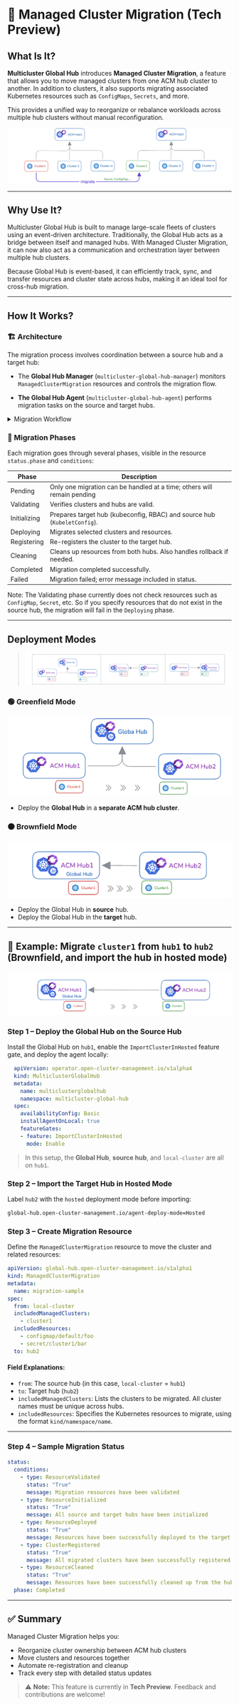 # 🧭 Managed Cluster Migration (Tech Preview)

## What Is It?

**Multicluster Global Hub** introduces **Managed Cluster Migration**, a feature that allows you to move managed clusters from one ACM hub cluster to another. In addition to clusters, it also supports migrating associated Kubernetes resources such as `ConfigMaps`, `Secrets`, and more.

This provides a unified way to reorganize or rebalance workloads across multiple hub clusters without manual reconfiguration.

![alt text](images/migration-overview.png)

---

## Why Use It?

Multicluster Global Hub is built to manage large-scale fleets of clusters using an event-driven architecture. Traditionally, the Global Hub acts as a bridge between itself and managed hubs. With Managed Cluster Migration, it can now also act as a communication and orchestration layer between multiple hub clusters.

Because Global Hub is event-based, it can efficiently track, sync, and transfer resources and cluster state across hubs, making it an ideal tool for cross-hub migration.

---

## How It Works?

### 🏗️ Architecture

The migration process involves coordination between a source hub and a target hub:

- The **Global Hub Manager** (`multicluster-global-hub-manager`) monitors `ManagedClusterMigration` resources and controls the migration flow.

- **The Global Hub Agent** (`multicluster-global-hub-agent`) performs migration tasks on the source and target hubs.

<details>
<summary> Migration Workflow </summary>

>![arch](images/migration-workflow.jpg)

</details>


### 🔄 Migration Phases

Each migration goes through several phases, visible in the resource `status.phase` and `conditions`:

| Phase        | Description                                                                 |
|--------------|-----------------------------------------------------------------------------|
| Pending      | Only one migration can be handled at a time; others will remain pending     |
| Validating   | Verifies clusters and hubs are valid.                                       |
| Initializing | Prepares target hub (kubeconfig, RBAC) and source hub (`KubeletConfig`).    |
| Deploying    | Migrates selected clusters and resources.                                   |
| Registering  | Re-registers the cluster to the target hub.                                 |
| Cleaning     | Cleans up resources from both hubs. Also handles rollback if needed.        |
| Completed    | Migration completed successfully.                                           |
| Failed       | Migration failed; error message included in status.                         |

Note: The Validating phase currently does not check resources such as `ConfigMap`, `Secret`, etc. So if you specify resources that do not exist in the source hub, the migration will fail in the `Deploying` phase.

---

## Deployment Modes

>![arch](images/migration-deployment.png)

### 🟢 Greenfield Mode

![alt text](images/migration-deployment-greenfield-mode.png)

- Deploy the **Global Hub** in a **separate ACM hub cluster**.

### 🟤 Brownfield Mode

![alt text](images/migration-deployment-brownfield-mode.png)

- Deploy the Global Hub in **source** hub.
- Deploy the Global Hub in the **target** hub.

---

## 🧪 Example: Migrate `cluster1` from `hub1` to `hub2` (Brownfield, and import the hub in hosted mode)

![arch](images/migration-sample.png)

### Step 1 – Deploy the Global Hub on the Source Hub

Install the Global Hub on `hub1`, enable the `ImportClusterInHosted` feature gate, and deploy the agent locally:

```yaml
  apiVersion: operator.open-cluster-management.io/v1alpha4
  kind: MulticlusterGlobalHub
  metadata:
    name: multiclusterglobalhub
    namespace: multicluster-global-hub
  spec:
    availabilityConfig: Basic
    installAgentOnLocal: true
    featureGates:
    - feature: ImportClusterInHosted
      mode: Enable
  ```

> In this setup, the **Global Hub**, **source hub**, and `local-cluster` are all on `hub1`.

### Step 2 – Import the Target Hub in Hosted Mode

Label `hub2` with the `hosted` deployment mode before importing:

```bash
global-hub.open-cluster-management.io/agent-deploy-mode=Hosted
```

### Step 3 – Create Migration Resource

Define the `ManagedClusterMigration` resource to move the cluster and related resources:


```yaml
apiVersion: global-hub.open-cluster-management.io/v1alpha1
kind: ManagedClusterMigration
metadata:
  name: migration-sample
spec:
  from: local-cluster
  includedManagedClusters:
    - cluster1
  includedResources:
    - configmap/default/foo
    - secret/cluster1/bar
  to: hub2
```

#### Field Explanations:

* `from`: The source hub (in this case, `local-cluster` = `hub1`)
* `to`: Target hub (`hub2`)
* `includedManagedClusters`: Lists the clusters to be migrated. All cluster names must be unique across hubs.
* `includedResources`: Specifies the Kubernetes resources to migrate, using the format `kind/namespace/name`. 

---

### Step 4 – Sample Migration Status


```yaml
status:
  conditions:
    - type: ResourceValidated
      status: "True"
      message: Migration resources have been validated
    - type: ResourceInitialized
      status: "True"
      message: All source and target hubs have been initialized
    - type: ResourceDeployed
      status: "True"
      message: Resources have been successfully deployed to the target hub cluster
    - type: ClusterRegistered
      status: "True"
      message: All migrated clusters have been successfully registered
    - type: ResourceCleaned
      status: "True"
      message: Resources have been successfully cleaned up from the hub clusters
  phase: Completed
```

---

## ✅ Summary

Managed Cluster Migration helps you:

* Reorganize cluster ownership between ACM hub clusters
* Move clusters and resources together
* Automate re-registration and cleanup
* Track every step with detailed status updates

> ⚠️ **Note:** This feature is currently in **Tech Preview**. Feedback and contributions are welcome!